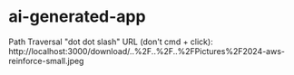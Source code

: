 # ai-generated-app

Path Traversal "dot dot slash" URL (don't cmd + click):
http://localhost:3000/download/..%2F..%2F..%2FPictures%2F2024-aws-reinforce-small.jpeg 
